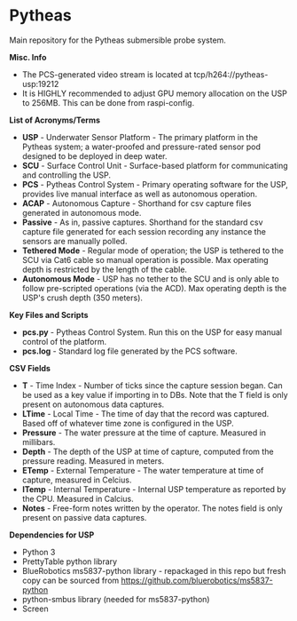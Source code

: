 # Pytheas

Main repository for the Pytheas submersible probe system. 

**Misc. Info**
- The PCS-generated video stream is located at tcp/h264://pytheas-usp:19212
- It is HIGHLY recommended to adjust GPU memory allocation on the USP to 256MB. This can be done from raspi-config.

**List of Acronyms/Terms**
- **USP**  - Underwater Sensor Platform - The primary platform in the Pytheas system; a water-proofed and pressure-rated sensor pod designed to be deployed in deep water.
- **SCU**  - Surface Control Unit       - Surface-based platform for communicating and controlling the USP.
- **PCS**  - Pytheas Control System     - Primary operating software for the USP, provides live manual interface as well as autonomous operation.
- **ACAP** - Autonomous Capture         - Shorthand for csv capture files generated in autonomous mode.
- **Passive**         - As in, passive captures. Shorthand for the standard csv capture file generated for each session recording any instance the sensors are manually polled.
- **Tethered Mode**   - Regular mode of operation; the USP is tethered to the SCU via Cat6 cable so manual operation is possible. Max operating depth is restricted by the length of the cable.
- **Autonomous Mode** - USP has no tether to the SCU and is only able to follow pre-scripted operations (via the ACD). Max operating depth is the USP's crush depth (350 meters).

**Key Files and Scripts**
- **pcs.py**  - Pytheas Control System. Run this on the USP for easy manual control of the platform. 
- **pcs.log** - Standard log file generated by the PCS software.

**CSV Fields**
- **T**        - Time Index - Number of ticks since the capture session began. Can be used as a key value if importing in to DBs. Note that the T field is only present on autonomous data captures.
- **LTime**    - Local Time - The time of day that the record was captured. Based off of whatever time zone is configured in the USP.
- **Pressure** - The water pressure at the time of capture. Measured in millibars.
- **Depth**    - The depth of the USP at time of capture, computed from the pressure reading. Measured in meters.
- **ETemp**    - External Temperature - The water temperature at time of capture, measured in Celcius.
- **ITemp**    - Internal Temperature - Internal USP temperature as reported by the CPU. Measured in Calcius.
- **Notes**    - Free-form notes written by the operator. The notes field is only present on passive data captures.

**Dependencies for USP**
- Python 3
- PrettyTable python library
- BlueRobotics ms5837-python library - repackaged in this repo but fresh copy can be sourced from https://github.com/bluerobotics/ms5837-python
- python-smbus library (needed for ms5837-python)
- Screen


